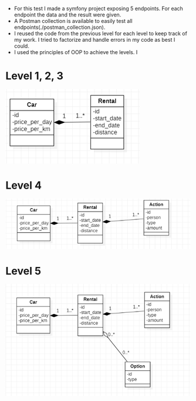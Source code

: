 - For this test I made a symfony project exposing 5 endpoints. For each endpoint the data and the result were given.
- A Postman collection is available to easily test all endpoints(./postman_collection.json).
- I reused the code from the previous level for each level to keep track of my work. I tried to factorize and handle errors in my code as best I could.
- I used the principles of OOP to achieve the levels.
I 

# Level 1, 2, 3
![level1](./ressources/uml_level1.PNG)

# Level 4
![level4](./ressources/uml_level4.PNG)

# Level 5
![level4](./ressources/uml_level5.PNG)